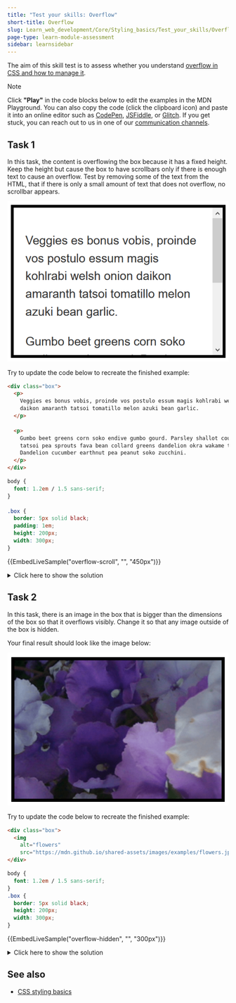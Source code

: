 ```yaml
---
title: "Test your skills: Overflow"
short-title: Overflow
slug: Learn_web_development/Core/Styling_basics/Test_your_skills/Overflow
page-type: learn-module-assessment
sidebar: learnsidebar
---
```


The aim of this skill test is to assess whether you understand [overflow in CSS and how to manage it](/en-US/docs/Learn_web_development/Core/Styling_basics/Overflow).

> [!NOTE]
> Click **"Play"** in the code blocks below to edit the examples in the MDN Playground.
> You can also copy the code (click the clipboard icon) and paste it into an online editor such as [CodePen](https://codepen.io/), [JSFiddle](https://jsfiddle.net/), or [Glitch](https://glitch.com/).
> If you get stuck, you can reach out to us in one of our [communication channels](/en-US/docs/MDN/Community/Communication_channels).

## Task 1

In this task, the content is overflowing the box because it has a fixed height. Keep the height but cause the box to have scrollbars only if there is enough text to cause an overflow. Test by removing some of the text from the HTML, that if there is only a small amount of text that does not overflow, no scrollbar appears.

![A small box with a border and a vertical scrollbar.](mdn-overflow1.png)

Try to update the code below to recreate the finished example:

```html live-sample___overflow-scroll
<div class="box">
  <p>
    Veggies es bonus vobis, proinde vos postulo essum magis kohlrabi welsh onion
    daikon amaranth tatsoi tomatillo melon azuki bean garlic.
  </p>

  <p>
    Gumbo beet greens corn soko endive gumbo gourd. Parsley shallot courgette
    tatsoi pea sprouts fava bean collard greens dandelion okra wakame tomato.
    Dandelion cucumber earthnut pea peanut soko zucchini.
  </p>
</div>
```

```css live-sample___overflow-scroll
body {
  font: 1.2em / 1.5 sans-serif;
}

.box {
  border: 5px solid black;
  padding: 1em;
  height: 200px;
  width: 300px;
}
```

{{EmbedLiveSample("overflow-scroll", "", "450px")}}

<details>
<summary>Click here to show the solution</summary>

You should add `overflow: auto` so that the box will only gain scrollbars when the content is too large:

```css
.box {
  overflow: auto;
}
```

</details>

## Task 2

In this task, there is an image in the box that is bigger than the dimensions of the box so that it overflows visibly. Change it so that any image outside of the box is hidden.

Your final result should look like the image below:

![A box with an image which fills the box but does not spill out the edges.](mdn-overflow2.png)

Try to update the code below to recreate the finished example:

```html live-sample___overflow-hidden
<div class="box">
  <img
    alt="flowers"
    src="https://mdn.github.io/shared-assets/images/examples/flowers.jpg" />
</div>
```

```css live-sample___overflow-hidden
body {
  font: 1.2em / 1.5 sans-serif;
}
.box {
  border: 5px solid black;
  height: 200px;
  width: 300px;
}
```

{{EmbedLiveSample("overflow-hidden", "", "300px")}}

<details>
<summary>Click here to show the solution</summary>

You should add `overflow: hidden` to the `.box` selector:

```css
.box {
  overflow: hidden;
}
```

</details>

## See also

- [CSS styling basics](/en-US/docs/Learn_web_development/Core/Styling_basics)
